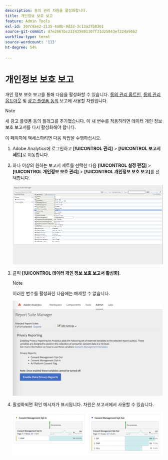 ```yaml
---
description: 동의 관리 차원을 활성화합니다.
title: 개인정보 보호 보고
feature: Admin Tools
exl-id: 307c9ae2-2135-4a0b-9d2d-3c13a27b8361
source-git-commit: d7e2667bc232435881107f31d25843ef224a96b2
workflow-type: tm+mt
source-wordcount: '113'
ht-degree: 54%

---
```


# 개인정보 보호 보고

개인 정보 보호 보고를 통해 다음을 활성화할 수 있습니다. [동의 관리 옵트인](/help/components/dimensions/cm-opt-in.md), [동의 관리 옵트아웃](/help/components/dimensions/cm-opt-out.md) 및 [광고 플랫폼 동의](/help/components//dimensions/ad-consent.md) 보고에 사용할 차원입니다.

>[!NOTE]
>
>새 광고 플랫폼 동의 플래그를 추가했습니다. 이 새 변수를 적용하려면 데이터 개인 정보 보호 보고서를 다시 활성화해야 합니다.

이 페이지에 액세스하려면 다음 작업을 수행하십시오.

1. Adobe Analytics에 로그인하고 **[!UICONTROL 관리]** > **[!UICONTROL 보고서 세트]**&#x200B;로 이동합니다.
1. 하나 이상의 원하는 보고서 세트를 선택한 다음 **[!UICONTROL 설정 편집]** > **[!UICONTROL 개인정보 보호 관리]** > **[!UICONTROL 개인정보 보호 보고]**&#x200B;를 선택합니다.

   ![설정 편집](assets/rsm-privacy-select.png)

1. 클릭 **[!UICONTROL 데이터 개인 정보 보호 보고서 활성화]**.

   >[!NOTE]
   >
   >이러한 변수를 활성화한 다음에는 해제할 수 없습니다.

   ![활성화](assets/rsm-privacy-enable.png)

1. 활성화되면 확인 메시지가 표시됩니다. 차원은 보고서에서 사용할 수 있습니다.

   ![보고서](assets/consent-management.png)
